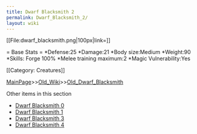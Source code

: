 ```yaml
---
title: Dwarf Blacksmith 2
permalink: Dwarf_Blacksmith_2/
layout: wiki
---
```

[[File:dwarf_blacksmith.png|100px|link=]]

= Base Stats =
*Defense:25
*Damage:21
*Body size:Medium
*Weight:90
*Skills: Forge 100%
*Melee training maximum:2
*Magic Vulnerability:Yes

[[Category: Creatures]]

[MainPage](/keeperrl_wiki/ "wikilink")>>[Old_Wiki](/keeperrl_wiki/Old_Wiki "wikilink")>>[Old_Dwarf_Blacksmith](/keeperrl_wiki/Old_Dwarf_Blacksmith "wikilink")

Other items in this section
-    [Dwarf Blacksmith 0](/keeperrl_wiki/Dwarf_Blacksmith_0 "wikilink")
-    [Dwarf Blacksmith 1](/keeperrl_wiki/Dwarf_Blacksmith_1 "wikilink")
-    [Dwarf Blacksmith 3](/keeperrl_wiki/Dwarf_Blacksmith_3 "wikilink")
-    [Dwarf Blacksmith 4](/keeperrl_wiki/Dwarf_Blacksmith_4 "wikilink")
